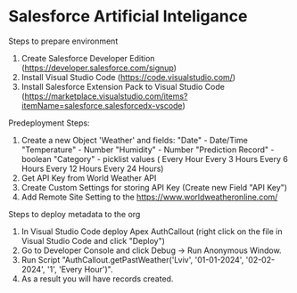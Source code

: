# Salesforce Artificial Inteligance
Steps to prepare environment
1) Create Salesforce Developer Edition (https://developer.salesforce.com/signup)
2) Install Visual Studio Code (https://code.visualstudio.com/)
3) Install Salesforce Extension Pack to Visual Studio Code (https://marketplace.visualstudio.com/items?itemName=salesforce.salesforcedx-vscode)

Predeployment Steps:
1) Create a new Object 'Weather' and fields:
   "Date" - Date/Time
   "Temperature" - Number
   "Humidity" - Number
   "Prediction Record" - boolean
   "Category" - picklist values (
       Every Hour
      Every 3 Hours
      Every 6 Hours
      Every 12 Hours
      Every 24 Hours)
2) Get API Key from World Weather API 
3) Create Custom Settings for storing API Key (Create new Field "API Key")
4) Add Remote Site Setting to the https://www.worldweatheronline.com/

Steps to deploy metadata to the org
1) In Visual Studio Code deploy Apex AuthCallout (right click on the file in Visual Studio Code and click "Deploy")
2) Go to Developer Console and click Debug -> Run Anonymous Window. 
3) Run Script "AuthCallout.getPastWeather('Lviv', '01-01-2024', '02-02-2024', '1', 'Every Hour')".
4) As a result you will have records created. 

